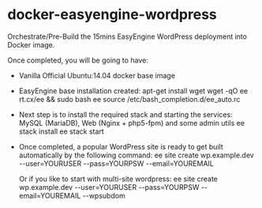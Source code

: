 # docker-easyengine-wordpress
Orchestrate/Pre-Build the 15mins EasyEngine WordPress deployment into Docker image.

Once completed, you will be going to have:
  + Vanilla Official Ubuntu:14.04 docker base image

  + EasyEngine base installation created:
	apt-get install wget
	wget -qO ee rt.cx/ee && sudo bash ee
 	source /etc/bash_completion.d/ee_auto.rc

  + Next step is to install the required stack and starting the services: MySQL (MariaDB), Web (Nginx + php5-fpm) and some admin utils
	ee stack install
	ee stack start

  + Once completed, a popular WordPress site is ready to get built automatically by the following command:
	ee site create wp.example.dev --user=YOURUSER --pass=YOURPSW --email=YOUREMAIL

    Or if you like to start with multi-site wordpress:
	ee site create wp.example.dev --user=YOURUSER --pass=YOURPSW --email=YOUREMAIL --wpsubdom
